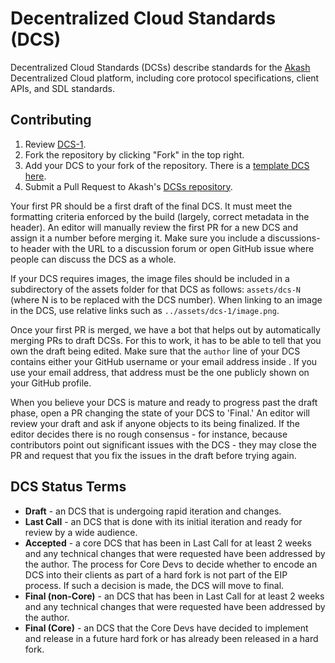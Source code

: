 # Decentralized Cloud Standards (DCS)

Decentralized Cloud Standards (DCSs) describe standards for the [Akash](https://akash.network) Decentralized Cloud platform, including core protocol specifications, client APIs, and SDL standards.

## Contributing

1. Review [DCS-1](spec/dcs-1).
2. Fork the repository by clicking "Fork" in the top right.
3. Add your DCS to your fork of the repository. There is a [template DCS here](dcs-template.md).
4. Submit a Pull Request to Akash's [DCSs repository](https://github.com/ovrclk/dcs).

Your first PR should be a first draft of the final DCS. It must meet the formatting criteria enforced by the build (largely, correct metadata in the header). An editor will manually review the first PR for a new DCS and assign it a number before merging it. Make sure you include a discussions-to header with the URL to a discussion forum or open GitHub issue where people can discuss the DCS as a whole.

If your DCS requires images, the image files should be included in a subdirectory of the assets folder for that DCS as follows: `assets/dcs-N` (where N is to be replaced with the DCS number). When linking to an image in the DCS, use relative links such as `../assets/dcs-1/image.png`.

Once your first PR is merged, we have a bot that helps out by automatically merging PRs to draft DCSs. For this to work, it has to be able to tell that you own the draft being edited. Make sure that the `author` line of your DCS contains either your GitHub username or your email address inside . If you use your email address, that address must be the one publicly shown on your GitHub profile.

When you believe your DCS is mature and ready to progress past the draft phase, open a PR changing the state of your DCS to 'Final.' An editor will review your draft and ask if anyone objects to its being finalized. If the editor decides there is no rough consensus - for instance, because contributors point out significant issues with the DCS - they may close the PR and request that you fix the issues in the draft before trying again.

## DCS Status Terms

* **Draft** - an DCS that is undergoing rapid iteration and changes.
* **Last Call** - an DCS that is done with its initial iteration and ready for review by a wide audience.
* **Accepted** - a core DCS that has been in Last Call for at least 2 weeks and any technical changes that were requested have been addressed by the author. The process for Core Devs to decide whether to encode an DCS into their clients as part of a hard fork is not part of the EIP process. If such a decision is made, the DCS will move to final.
* **Final (non-Core)** - an DCS that has been in Last Call for at least 2 weeks and any technical changes that were requested have been addressed by the author.
* **Final (Core)** - an DCS that the Core Devs have decided to implement and release in a future hard fork or has already been released in a hard fork.
